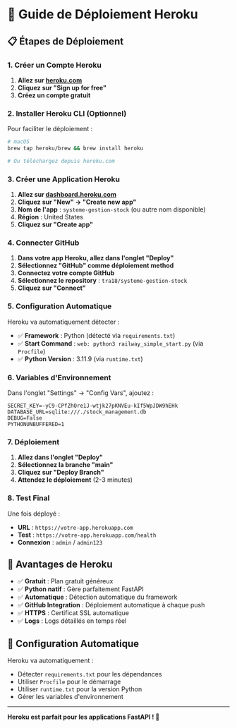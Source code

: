 # 🚀 Guide de Déploiement Heroku

## 📋 **Étapes de Déploiement**

### **1. Créer un Compte Heroku**

1. **Allez sur [heroku.com](https://heroku.com)**
2. **Cliquez sur "Sign up for free"**
3. **Créez un compte gratuit**

### **2. Installer Heroku CLI (Optionnel)**

Pour faciliter le déploiement :
```bash
# macOS
brew tap heroku/brew && brew install heroku

# Ou téléchargez depuis heroku.com
```

### **3. Créer une Application Heroku**

1. **Allez sur [dashboard.heroku.com](https://dashboard.heroku.com)**
2. **Cliquez sur "New" → "Create new app"**
3. **Nom de l'app** : `systeme-gestion-stock` (ou autre nom disponible)
4. **Région** : United States
5. **Cliquez sur "Create app"**

### **4. Connecter GitHub**

1. **Dans votre app Heroku, allez dans l'onglet "Deploy"**
2. **Sélectionnez "GitHub" comme déploiement method**
3. **Connectez votre compte GitHub**
4. **Sélectionnez le repository** : `tra18/systeme-gestion-stock`
5. **Cliquez sur "Connect"**

### **5. Configuration Automatique**

Heroku va automatiquement détecter :
- ✅ **Framework** : Python (détecté via `requirements.txt`)
- ✅ **Start Command** : `web: python3 railway_simple_start.py` (via `Procfile`)
- ✅ **Python Version** : 3.11.9 (via `runtime.txt`)

### **6. Variables d'Environnement**

Dans l'onglet "Settings" → "Config Vars", ajoutez :

```
SECRET_KEY=-yC9-CPfZhOre1J-wtjk27pKNVEu-kIf5WpJDW9hEHk
DATABASE_URL=sqlite:///./stock_management.db
DEBUG=False
PYTHONUNBUFFERED=1
```

### **7. Déploiement**

1. **Allez dans l'onglet "Deploy"**
2. **Sélectionnez la branche "main"**
3. **Cliquez sur "Deploy Branch"**
4. **Attendez le déploiement** (2-3 minutes)

### **8. Test Final**

Une fois déployé :
- **URL** : `https://votre-app.herokuapp.com`
- **Test** : `https://votre-app.herokuapp.com/health`
- **Connexion** : `admin` / `admin123`

## 🎯 **Avantages de Heroku**

- ✅ **Gratuit** : Plan gratuit généreux
- ✅ **Python natif** : Gère parfaitement FastAPI
- ✅ **Automatique** : Détection automatique du framework
- ✅ **GitHub Integration** : Déploiement automatique à chaque push
- ✅ **HTTPS** : Certificat SSL automatique
- ✅ **Logs** : Logs détaillés en temps réel

## 🔧 **Configuration Automatique**

Heroku va automatiquement :
- Détecter `requirements.txt` pour les dépendances
- Utiliser `Procfile` pour le démarrage
- Utiliser `runtime.txt` pour la version Python
- Gérer les variables d'environnement

---

**Heroku est parfait pour les applications FastAPI ! 🚀**

